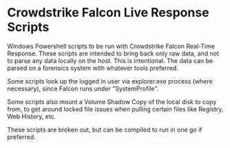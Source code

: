 # Crowdstrike Falcon Live Response Scripts

Windows Powershell scripts to be run with Crowdstrike Falcon Real-Time Response. These scripts are intended to bring back only raw data, and not to parse any data locally on the host. This is intentional. The data can be parsed on a forensics system with whatever tools preferred.

Some scripts look up the logged in user via explorer.exe process (where necessary), since Falcon runs under "SystemProfile". 

Some scripts also mount a Volume Shadow Copy of the local disk to copy from, to get around locked file issues when pulling certain files like Registry, Web History, etc.

These scripts are broken out, but can be compiled to run in one go if preferred.
